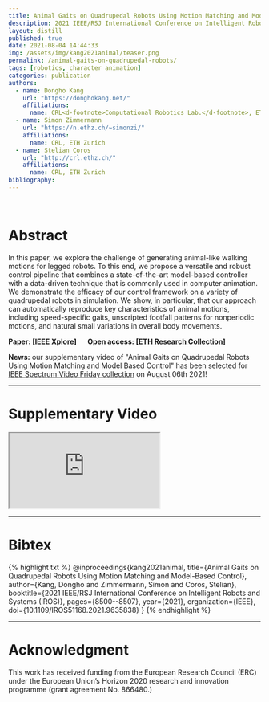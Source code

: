 ```yaml
---
title: Animal Gaits on Quadrupedal Robots Using Motion Matching and Model-Based Control
description: 2021 IEEE/RSJ International Conference on Intelligent Robots and Systems (IROS 2021)
layout: distill
published: true
date: 2021-08-04 14:44:33
img: /assets/img/kang2021animal/teaser.png
permalink: /animal-gaits-on-quadrupedal-robots/
tags: [robotics, character animation]
categories: publication
authors:
  - name: Dongho Kang
    url: "https://donghokang.net/"
    affiliations:
      name: CRL<d-footnote>Computational Robotics Lab.</d-footnote>, ETH Zurich
  - name: Simon Zimmermann
    url: "https://n.ethz.ch/~simonzi/"
    affiliations:
      name: CRL, ETH Zurich
  - name: Stelian Coros
    url: "http://crl.ethz.ch/"
    affiliations:
      name: CRL, ETH Zurich
bibliography:
---
```


<div class="row">
  <div class="col-sm mt-3 mt-md-0">
      <img class="img-fluid" src="{{ '/assets/img/kang2021animal/teaser.png' | relative_url }}" alt="" title="teaser"/>
  </div>
</div>

<br>

# Abstract

In this paper, we explore the challenge of generating animal-like walking motions for legged robots. 
To this end, we propose a versatile and robust control pipeline that combines a state-of-the-art model-based controller with a data-driven technique that is commonly used in computer animation.
We demonstrate the efficacy of our control framework on a variety of quadrupedal robots in  simulation. 
We show, in particular, that our approach can automatically reproduce key characteristics of animal motions, including speed-specific gaits, unscripted footfall patterns for nonperiodic motions, and natural small variations in overall body movements.

**Paper: [[IEEE Xplore](https://ieeexplore.ieee.org/document/9635838)]** &emsp; **Open access: [[ETH Research Collection](https://www.research-collection.ethz.ch/handle/20.500.11850/528453)]** 

**News:** our supplementary video of "Animal Gaits on Quadrupedal Robots Using Motion Matching and Model Based Control" has been selected for [IEEE Spectrum Video Friday collection](https://spectrum.ieee.org/video-friday-robot-opera) on August 06th 2021!

-----

# Supplementary Video

<div class="embed-responsive embed-responsive-16by9">
  <iframe class="embed-responsive-item" src="https://www.youtube.com/embed/6-zTPTL0fJY" allowfullscreen></iframe>
</div>

-----

# Bibtex

{% highlight txt %}
@inproceedings{kang2021animal,
  title={Animal Gaits on Quadrupedal Robots Using Motion Matching and Model-Based Control},
  author={Kang, Dongho and Zimmermann, Simon and Coros, Stelian},
  booktitle={2021 IEEE/RSJ International Conference on Intelligent Robots and Systems (IROS)},
  pages={8500--8507},
  year={2021},
  organization={IEEE},
  doi={10.1109/IROS51168.2021.9635838}
}
{% endhighlight %}

-----

# Acknowledgment

This work has received funding from the European Research Council (ERC) under the European Union’s Horizon 2020 research and innovation programme (grant agreement No. 866480.)